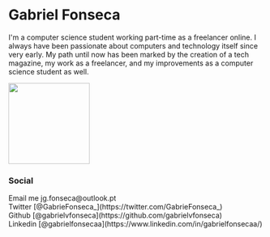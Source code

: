 
# Gabriel Fonseca

I'm a computer science student working part-time as a freelancer online.
I always have been passionate about computers and technology itself since very early. My path until now has been marked by the creation of a tech magazine, my work as a freelancer, and my improvements as a computer science student as well.

<div>
  <img height="160em" src="https://github-readme-stats.vercel.app/api?username=gabrielvfonseca&show_icons=true&theme=dark&include_all_commits=true&count_private=true"/>
</div>
  
### Social
<div>
  <span>Email me jg.fonseca@outlook.pt</span>
  <br>
  <span>Twitter [@GabrieFonseca_](https://twitter.com/GabrieFonseca_)</span>
  <br>
  <span>Github [@gabrielvfonseca](https://github.com/gabrielvfonseca)</span>
  <br>
  <span>Linkedin [@gabrielfonsecaa](https://www.linkedin.com/in/gabrielfonsecaa/)</span>
</div>
